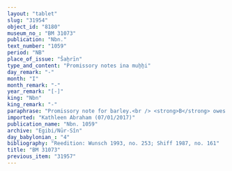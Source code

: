 ```yaml
---
layout: "tablet"
slug: "31954"
object_id: "8180"
museum_no_: "BM 31073"
publication: "Nbn."
text_number: "1059"
period: "NB"
place_of_issue: "Šaḫrīn"
type_and_content: "Promissory notes ina muẖẖi"
day_remark: "-"
month: "I"
month_remark: "-"
year_remark: "[-]"
king: "Nbn"
king_remark: "-"
paraphrase: "Promissory note for barley.<br /> <strong>B</strong> owes 30;0.0.0 kor of barley to <strong>A</strong>, to be paid in one payment and according to the creditor&#39;s measure in Ayyār (II). Delivery is due at the entrance to the depot (<em>kalakku</em>) on the creditor&#39;s plot of land (or: house) (<em>bītu</em>). Names of 3 witnesses and the scribe: Nab&ucirc;-iddin/Nab&ucirc;-bān-zēri/M Maṣṣār-abulli.<br /> <br /> <strong>A</strong> = Itti-Marduk-balāṭu/Nab&ucirc;-iddin//Egibi; <strong>B</strong> = Gūzānu/Rēmūtu//Arad-Nergal"
imported: "Kathleen Abraham (07/01/2017)"
publication_name: "Nbn. 1059"
archive: "Egibi/Nūr-Sîn"
day_babylonian_: "4"
bibliography: "Reedition: Wunsch 1993, no. 253; Shiff 1987, no. 161"
title: "BM 31073"
previous_item: "31957"
---
```

